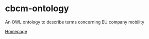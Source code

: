 # cbcm-ontology
An OWL ontology to describe terms concerning EU company mobility

[Homepage](https://maastrichtu-ids.github.io/cbcm-ontology "EU-CBCM Ontology Homepage")
